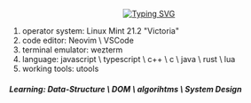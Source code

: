 <p align="center">
    <a href="https://git.io/typing-svg">
        <img src="https://readme-typing-svg.herokuapp.com?font=Source+Code+Pro&weight=900&size=32&pause=1000&color=F7F7F7&background=20085944&center=true&vCenter=true&random=true&width=434&lines=luolawlan" alt="Typing SVG" />
    </a>
</p>

<p>
    <ol>
        <li>operator system: Linux Mint 21.2 "Victoria"</li>
        <li>code editor: Neovim \ VSCode </li>
        <li>terminal emulator: wezterm</li>
        <li>language: javascript \ typescript \ c++ \ c \ java \ rust \ lua</li>
        <li>working tools: utools</li>
    </ol>
</p>

<p>
    <h5>Learning: Data-Structure \ DOM \ algorihtms \ System Design</h5>
</p>
